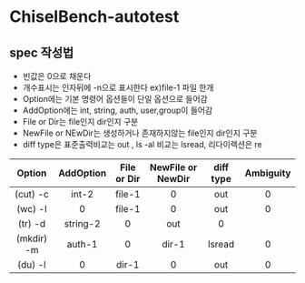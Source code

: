 # ChiselBench-autotest

## spec 작성법
- 빈값은 0으로 채운다
- 개수표시는 인자뒤에 -n으로 표시한다 ex)file-1 파일 한개
- Option에는 기본 명령어 옵션들이 단일 옵션으로 들어감
- AddOption에는 int, string, auth, user,group이 들어감
- File or Dir는 file인지 dir인지 구분
- NewFile or NEwDir는 생성하거나 존재하지않는 file인지 dir인지 구분
- diff type은 표준출력비교는 out , ls -al 비교는 lsread, 리다이렉션은 re

Option | AddOption | File or Dir | NewFile or NewDir | diff type | Ambiguity |
:------: | :---------: | :------------:|:-----------:|:-----------:|:-----------:|
(cut) -c |int-2| file-1 |0| out | 0 |
(wc) -l  | 0 | file-1 |0| out | 0|
(tr) -d  | string-2 |0|out|0|
(mkdir) -m | auth-1 |0|dir-1|lsread|0|
(du) -l | 0 | dir-1 |0| out | 0|
